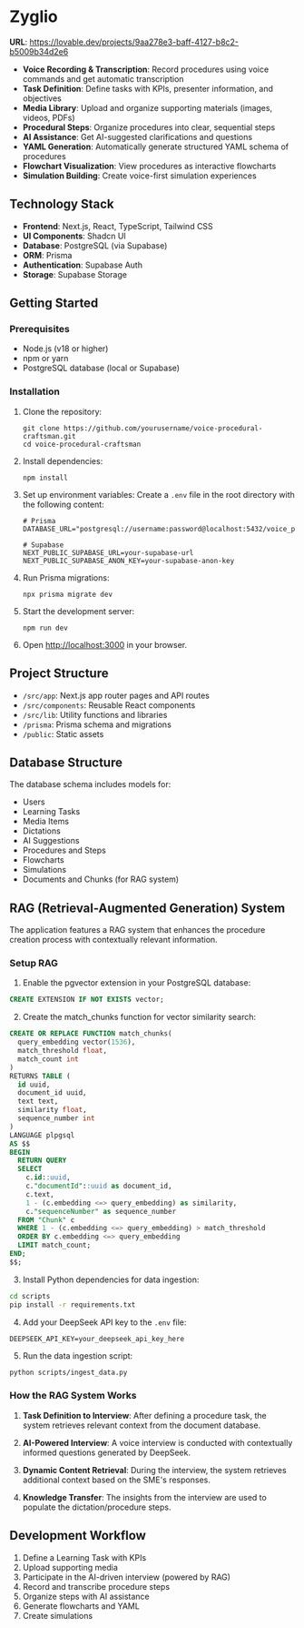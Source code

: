 # Zyglio


**URL**: https://lovable.dev/projects/9aa278e3-baff-4127-b8c2-b5009b34d2e6

- **Voice Recording & Transcription**: Record procedures using voice commands and get automatic transcription
- **Task Definition**: Define tasks with KPIs, presenter information, and objectives
- **Media Library**: Upload and organize supporting materials (images, videos, PDFs)
- **Procedural Steps**: Organize procedures into clear, sequential steps
- **AI Assistance**: Get AI-suggested clarifications and questions
- **YAML Generation**: Automatically generate structured YAML schema of procedures
- **Flowchart Visualization**: View procedures as interactive flowcharts
- **Simulation Building**: Create voice-first simulation experiences

## Technology Stack

- **Frontend**: Next.js, React, TypeScript, Tailwind CSS
- **UI Components**: Shadcn UI
- **Database**: PostgreSQL (via Supabase)
- **ORM**: Prisma
- **Authentication**: Supabase Auth
- **Storage**: Supabase Storage

## Getting Started

### Prerequisites

- Node.js (v18 or higher)
- npm or yarn
- PostgreSQL database (local or Supabase)

### Installation

1. Clone the repository:
   ```
   git clone https://github.com/yourusername/voice-procedural-craftsman.git
   cd voice-procedural-craftsman
   ```

2. Install dependencies:
   ```
   npm install
   ```

3. Set up environment variables:
   Create a `.env` file in the root directory with the following content:
   ```
   # Prisma
   DATABASE_URL="postgresql://username:password@localhost:5432/voice_procedural_db"
   
   # Supabase
   NEXT_PUBLIC_SUPABASE_URL=your-supabase-url
   NEXT_PUBLIC_SUPABASE_ANON_KEY=your-supabase-anon-key
   ```

4. Run Prisma migrations:
   ```
   npx prisma migrate dev
   ```

5. Start the development server:
   ```
   npm run dev
   ```

6. Open [http://localhost:3000](http://localhost:3000) in your browser.

## Project Structure

- `/src/app`: Next.js app router pages and API routes
- `/src/components`: Reusable React components
- `/src/lib`: Utility functions and libraries
- `/prisma`: Prisma schema and migrations
- `/public`: Static assets

## Database Structure

The database schema includes models for:

- Users
- Learning Tasks
- Media Items
- Dictations
- AI Suggestions
- Procedures and Steps
- Flowcharts
- Simulations
- Documents and Chunks (for RAG system)

## RAG (Retrieval-Augmented Generation) System

The application features a RAG system that enhances the procedure creation process with contextually relevant information.

### Setup RAG

1. Enable the pgvector extension in your PostgreSQL database:

```sql
CREATE EXTENSION IF NOT EXISTS vector;
```

2. Create the match_chunks function for vector similarity search:

```sql
CREATE OR REPLACE FUNCTION match_chunks(
  query_embedding vector(1536),
  match_threshold float,
  match_count int
)
RETURNS TABLE (
  id uuid,
  document_id uuid,
  text text,
  similarity float,
  sequence_number int
)
LANGUAGE plpgsql
AS $$
BEGIN
  RETURN QUERY
  SELECT
    c.id::uuid,
    c."documentId"::uuid as document_id,
    c.text,
    1 - (c.embedding <=> query_embedding) as similarity,
    c."sequenceNumber" as sequence_number
  FROM "Chunk" c
  WHERE 1 - (c.embedding <=> query_embedding) > match_threshold
  ORDER BY c.embedding <=> query_embedding
  LIMIT match_count;
END;
$$;
```

3. Install Python dependencies for data ingestion:

```bash
cd scripts
pip install -r requirements.txt
```

4. Add your DeepSeek API key to the `.env` file:

```
DEEPSEEK_API_KEY=your_deepseek_api_key_here
```

5. Run the data ingestion script:

```bash
python scripts/ingest_data.py
```

### How the RAG System Works

1. **Task Definition to Interview**: After defining a procedure task, the system retrieves relevant context from the document database.

2. **AI-Powered Interview**: A voice interview is conducted with contextually informed questions generated by DeepSeek.

3. **Dynamic Content Retrieval**: During the interview, the system retrieves additional context based on the SME's responses.

4. **Knowledge Transfer**: The insights from the interview are used to populate the dictation/procedure steps.

## Development Workflow

1. Define a Learning Task with KPIs
2. Upload supporting media
3. Participate in the AI-driven interview (powered by RAG)
4. Record and transcribe procedure steps
5. Organize steps with AI assistance
6. Generate flowcharts and YAML
7. Create simulations



